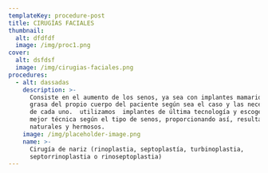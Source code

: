 ```yaml
---
templateKey: procedure-post
title: CIRUGÍAS FACIALES
thumbnail:
  alt: dfdfdf
  image: /img/proc1.png
cover:
  alt: dsfdsf
  image: /img/cirugias-faciales.png
procedures:
  - alt: dassadas
    description: >-
      Consiste en el aumento de los senos, ya sea con implantes mamarios o con
      grasa del propio cuerpo del paciente según sea el caso y las necesidades
      de cada uno.  utilizamos  implantes de última tecnología y escogemos la
      mejor técnica según el tipo de senos, proporcionando así, resultados
      naturales y hermosos.
    image: /img/placeholder-image.png
    name: >-
      Cirugía de nariz (rinoplastia, septoplastía, turbinoplastia,
      septorrinoplastia o rinoseptoplastia)
---
```


